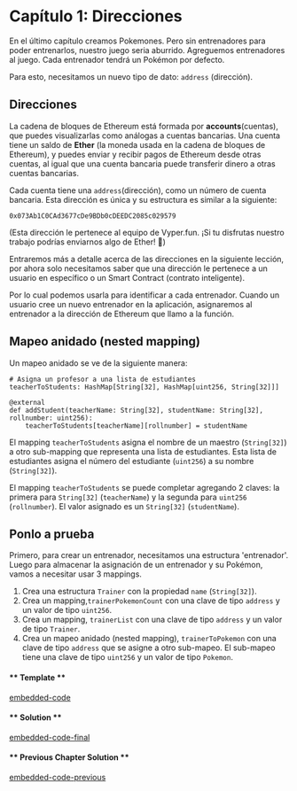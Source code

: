 # Capítulo 1: Direcciones   

En el último capítulo creamos Pokemones. Pero sin entrenadores para poder entrenarlos, nuestro juego seria aburrido. Agreguemos entrenadores al juego. Cada entrenador tendrá un Pokémon por defecto.

Para esto, necesitamos un nuevo tipo de dato: `address` (dirección).

## Direcciones

La cadena de bloques de Ethereum está formada por **accounts**(cuentas), que puedes visualizarlas como análogas a cuentas bancarias. Una cuenta tiene un saldo de **Ether** (la moneda usada en la cadena de bloques de Ethereum), y puedes enviar y recibir pagos de Ethereum desde otras cuentas, al igual que una cuenta bancaria puede transferir dinero a otras cuentas bancarias.

Cada cuenta tiene una `address`(dirección), como un número de cuenta bancaria. Esta dirección es única y su estructura es similar a la siguiente:

```
0x073Ab1C0CAd3677cDe9BDb0cDEEDC2085c029579
```

(Esta dirección le pertenece al equipo de Vyper.fun. ¡Si tu disfrutas nuestro trabajo podrías enviarnos algo de Ether! )

Entraremos más a detalle acerca de las direcciones en la siguiente lección, por ahora solo necesitamos saber que una dirección le pertenece a un usuario en específico o un Smart Contract (contrato inteligente).

Por lo cual podemos usarla para identificar a cada entrenador. Cuando un usuario cree un nuevo entrenador en la aplicación, asignaremos al entrenador a la dirección de Ethereum que llamo a la función.

## Mapeo anidado (nested mapping)

Un mapeo anidado se ve de la siguiente manera:

```vyper
# Asigna un profesor a una lista de estudiantes
teacherToStudents: HashMap[String[32], HashMap[uint256, String[32]]]

@external
def addStudent(teacherName: String[32], studentName: String[32], rollnumber: uint256):
    teacherToStudents[teacherName][rollnumber] = studentName
```

El mapping `teacherToStudents` asigna el nombre de un maestro (`String[32]`) a otro sub-mapping que representa una lista de estudiantes. Esta lista de estudiantes asigna el número del estudiante (`uint256`) a su nombre (`String[32]`).

El mapping `teacherToStudents` se puede completar agregando 2 claves: la primera para `String[32]` (`teacherName`) y la segunda para `uint256` (`rollnumber`). El valor asignado es un `String[32]` (`studentName`).

## Ponlo a prueba

Primero, para crear un entrenador, necesitamos una estructura 'entrenador'. Luego para almacenar la asignación de un entrenador y su Pokémon, vamos a necesitar usar 3 mappings.

1. Crea una estructura `Trainer` con la propiedad `name` (`String[32]`).
2. Crea un mapping,`trainerPokemonCount` con una clave de tipo `address` y un valor de tipo `uint256`.
3. Crea un mapping, `trainerList` con una clave de tipo `address` y un valor de tipo `Trainer`.
4. Crea un mapeo anidado (nested mapping), `trainerToPokemon` con una clave de tipo `address` que se asigne a otro sub-mapeo. El sub-mapeo tiene una clave de tipo `uint256` y un valor de tipo `Pokemon`.

<!-- tabs:start -->

#### ** Template **

[embedded-code](../assets/2/2.1-template-code.vy ':include :type=code embed-template')

#### ** Solution **

[embedded-code-final](../assets/2/2.1-finished-code.vy ':include :type=code embed-final')

#### ** Previous Chapter Solution **

[embedded-code-previous](../assets/1/1.12-finished-code.vy ':include :type=code embed-previous')

<!-- tabs:end -->
